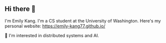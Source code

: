 ## Hi there 👋

I'm Emily Kang. I'm a CS student at the University of Washington.
Here's my personal website: https://emily-kang77.github.io/

🌱 I'm interested in distributed systems and AI.



<!--
**Emily-Kang77/Emily-Kang77** is a ✨ _special_ ✨ repository because its `README.md` (this file) appears on your GitHub profile.

Here are some ideas to get you started:

- 🔭 I’m currently working on ...
- 🌱 I’m currently learning ...
- 👯 I’m looking to collaborate on ...
- 🤔 I’m looking for help with ...
- 💬 Ask me about ...
- 📫 How to reach me: ...
- 😄 Pronouns: ...
- ⚡ Fun fact: ...
-->
